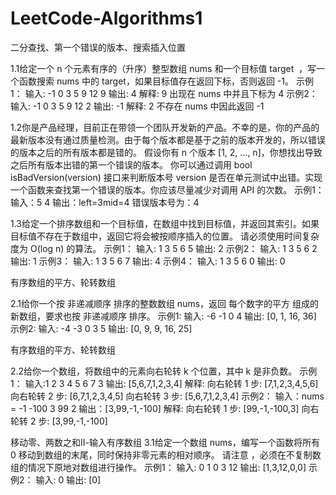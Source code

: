# LeetCode-Algorithms1
二分查找、第一个错误的版本、搜索插入位置

1.1给定一个 n 个元素有序的（升序）整型数组 nums 和一个目标值 target  ，写一个函数搜索 nums 中的 target，如果目标值存在返回下标，否则返回 -1。
示例1：
输入: -1 0 3 5 9 12
9
输出: 4
解释: 9 出现在 nums 中并且下标为 4
示例2：
输入: -1 0 3 5 9 12
2
输出: -1
解释: 2 不存在 nums 中因此返回 -1

1.2你是产品经理，目前正在带领一个团队开发新的产品。不幸的是，你的产品的最新版本没有通过质量检测。由于每个版本都是基于之前的版本开发的，所以错误的版本之后的所有版本都是错的。
假设你有 n 个版本 [1, 2, ..., n]，你想找出导致之后所有版本出错的第一个错误的版本。
你可以通过调用 bool isBadVersion(version) 接口来判断版本号 version 是否在单元测试中出错。实现一个函数来查找第一个错误的版本。你应该尽量减少对调用 API 的次数。
示例1：
输入：5
4
输出：left=3mid=4
错误版本号为：4

1.3给定一个排序数组和一个目标值，在数组中找到目标值，并返回其索引。如果目标值不存在于数组中，返回它将会被按顺序插入的位置。
请必须使用时间复杂度为 O(log n) 的算法。
示例1：
输入: 1 3 5 6
5
输出: 2
示例2：
输入: 1 3 5 6
2
输出: 1
示例3：
输入: 1 3 5 6
7
输出: 4
示例4：
输入: 1 3 5 6
0
输出: 0

有序数组的平方、轮转数组

2.1给你一个按 非递减顺序 排序的整数数组 nums，返回 每个数字的平方 组成的新数组，要求也按 非递减顺序 排序。
示例1: 
输入: -6 -1 0 4
输出: [0, 1, 16, 36]
示例2: 
输入: -4 -3 0 3 5
输出: [0, 9, 9, 16, 25]

有序数组的平方、轮转数组

2.2给你一个数组，将数组中的元素向右轮转 k 个位置，其中 k 是非负数。
示例1：
输入:1 2 3 4 5 6 7
3
输出: [5,6,7,1,2,3,4]
解释:
向右轮转 1 步: [7,1,2,3,4,5,6]
向右轮转 2 步: [6,7,1,2,3,4,5]
向右轮转 3 步: [5,6,7,1,2,3,4]
示例2：
输入：nums = -1 -100 3 99
2
输出：[3,99,-1,-100]
解释: 
向右轮转 1 步: [99,-1,-100,3]
向右轮转 2 步: [3,99,-1,-100]

移动零、两数之和Ⅱ-输入有序数组
3.1给定一个数组 nums，编写一个函数将所有 0 移动到数组的末尾，同时保持非零元素的相对顺序。
请注意 ，必须在不复制数组的情况下原地对数组进行操作。
示例1：
输入: 0 1 0 3 12
输出: [1,3,12,0,0]
示例2：
输入: 0
输出: [0]
